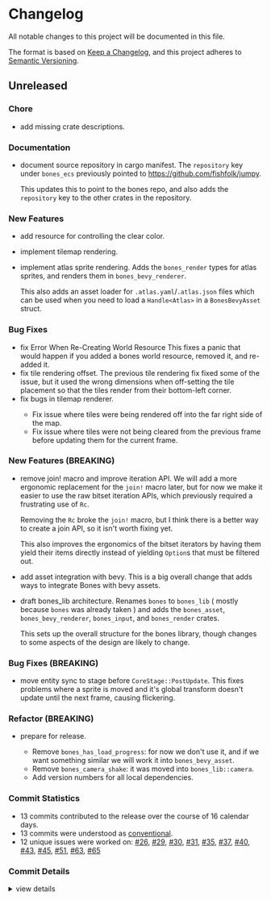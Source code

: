 # Changelog

All notable changes to this project will be documented in this file.

The format is based on [Keep a Changelog](https://keepachangelog.com/en/1.0.0/),
and this project adheres to [Semantic Versioning](https://semver.org/spec/v2.0.0.html).

## Unreleased

### Chore

 - <csr-id-27252465ad0506ff2f8c377531fa079ec64d1750/> add missing crate descriptions.

### Documentation

 - <csr-id-a69389412d22b8cb48bab0ed96d739b0fee35348/> document source repository in cargo manifest.
   The `repository` key under `bones_ecs` previously pointed to https://github.com/fishfolk/jumpy.
   
   This updates this to point to the bones repo, and also adds the `repository` key to the other
   crates in the repository.

### New Features

 - <csr-id-34c5ecc7b2f37b99fa3b415558a858ec26ec1bba/> add resource for controlling the clear color.
 - <csr-id-0a7fec655cd951f18bb7e8e134a534d3e79999c1/> implement tilemap rendering.
 - <csr-id-d43b6ec3aa5ef9fc587b4463d00445f43acec2ce/> implement atlas sprite rendering.
   Adds the `bones_render` types for atlas sprites,
   and renders them in `bones_bevy_renderer`.
   
   This also adds an asset loader for `.atlas.yaml`/`.atlas.json` files
   which can be used when you need to load a `Handle<Atlas>`
   in a `BonesBevyAsset` struct.

### Bug Fixes

 - <csr-id-e3d70fa9cf2bb6f1346750dbb7f7b968d4fd8387/> fix Error When Re-Creating World Resource
   This fixes a panic that would happen if you added a bones world resource,
   removed it, and re-added it.
 - <csr-id-1f826dd939dfcb1fd7045f634b8008fa3ce3acff/> fix tile rendering offset.
   The previous tile rendering fix fixed some of the issue,
   but it used the wrong dimensions when off-setting the tile
   placement so that the tiles render from their bottom-left corner.
 - <csr-id-f8f41ede20fa921f10404be22c24062fafef5eae/> fix bugs in tilemap renderer.
   - Fix issue where tiles were being rendered off into the far right side
     of the map.
   - Fix issue where tiles were not being cleared from the previous frame
     before updating them for the current frame.

### New Features (BREAKING)

 - <csr-id-b80cf486bd66a160031072ba1a616bac0195052a/> remove join! macro and improve iteration API.
   We will add a more ergonomic replacement for the `join!` macro later,
   but for now we make it easier to use the raw bitset iteration APIs,
   which previously required a frustrating use of `Rc`.
   
   Removing the `Rc` broke the `join!` macro, but I think there is a better way to
   create a join API, so it isn't worth fixing yet.
   
   This also improves the ergonomics of the bitset iterators by having them
   yield their items directly instead of yielding `Option`s that must be filtered out.
 - <csr-id-89b44d7b4f64ec266eb0ea674c220e07376a03b7/> add asset integration with bevy.
   This is a big overall change that adds ways to integrate Bones with bevy assets.
 - <csr-id-d7b5711832f6834644fc41ff011af118ce8a9f56/> draft bones_lib architecture.
   Renames `bones` to `bones_lib` ( mostly because `bones` was already taken )
   and adds the `bones_asset`, `bones_bevy_renderer`, `bones_input`, and
   `bones_render` crates.
   
   This sets up the overall structure for the bones library,
   though changes to some aspects of the design are likely to change.

### Bug Fixes (BREAKING)

 - <csr-id-5116014e0fd7f886ba208dd161f567ce021f3f8e/> move entity sync to stage before `CoreStage::PostUpdate`.
   This fixes problems where a sprite is moved and it's global transform
   doesn't update until the next frame, causing flickering.

### Refactor (BREAKING)

 - <csr-id-ae0a761fc9b82ba2fc639c2b6f7af09fb650cd31/> prepare for release.
   - Remove `bones_has_load_progress`: for now we don't use it, and if we
     want something similar we will work it into `bones_bevy_asset`.
   - Remove `bones_camera_shake`: it was moved into `bones_lib::camera`.
   - Add version numbers for all local dependencies.

### Commit Statistics

<csr-read-only-do-not-edit/>

 - 13 commits contributed to the release over the course of 16 calendar days.
 - 13 commits were understood as [conventional](https://www.conventionalcommits.org).
 - 12 unique issues were worked on: [#26](https://github.com/fishfolk/bones/issues/26), [#29](https://github.com/fishfolk/bones/issues/29), [#30](https://github.com/fishfolk/bones/issues/30), [#31](https://github.com/fishfolk/bones/issues/31), [#35](https://github.com/fishfolk/bones/issues/35), [#37](https://github.com/fishfolk/bones/issues/37), [#40](https://github.com/fishfolk/bones/issues/40), [#43](https://github.com/fishfolk/bones/issues/43), [#45](https://github.com/fishfolk/bones/issues/45), [#51](https://github.com/fishfolk/bones/issues/51), [#63](https://github.com/fishfolk/bones/issues/63), [#65](https://github.com/fishfolk/bones/issues/65)

### Commit Details

<csr-read-only-do-not-edit/>

<details><summary>view details</summary>

 * **[#26](https://github.com/fishfolk/bones/issues/26)**
    - draft bones_lib architecture. ([`d7b5711`](https://github.com/fishfolk/bones/commit/d7b5711832f6834644fc41ff011af118ce8a9f56))
 * **[#29](https://github.com/fishfolk/bones/issues/29)**
    - add asset integration with bevy. ([`89b44d7`](https://github.com/fishfolk/bones/commit/89b44d7b4f64ec266eb0ea674c220e07376a03b7))
 * **[#30](https://github.com/fishfolk/bones/issues/30)**
    - remove join! macro and improve iteration API. ([`b80cf48`](https://github.com/fishfolk/bones/commit/b80cf486bd66a160031072ba1a616bac0195052a))
 * **[#31](https://github.com/fishfolk/bones/issues/31)**
    - implement atlas sprite rendering. ([`d43b6ec`](https://github.com/fishfolk/bones/commit/d43b6ec3aa5ef9fc587b4463d00445f43acec2ce))
 * **[#35](https://github.com/fishfolk/bones/issues/35)**
    - implement tilemap rendering. ([`0a7fec6`](https://github.com/fishfolk/bones/commit/0a7fec655cd951f18bb7e8e134a534d3e79999c1))
 * **[#37](https://github.com/fishfolk/bones/issues/37)**
    - document source repository in cargo manifest. ([`a693894`](https://github.com/fishfolk/bones/commit/a69389412d22b8cb48bab0ed96d739b0fee35348))
 * **[#40](https://github.com/fishfolk/bones/issues/40)**
    - fix bugs in tilemap renderer. ([`f8f41ed`](https://github.com/fishfolk/bones/commit/f8f41ede20fa921f10404be22c24062fafef5eae))
 * **[#43](https://github.com/fishfolk/bones/issues/43)**
    - add resource for controlling the clear color. ([`34c5ecc`](https://github.com/fishfolk/bones/commit/34c5ecc7b2f37b99fa3b415558a858ec26ec1bba))
 * **[#45](https://github.com/fishfolk/bones/issues/45)**
    - fix tile rendering offset. ([`1f826dd`](https://github.com/fishfolk/bones/commit/1f826dd939dfcb1fd7045f634b8008fa3ce3acff))
 * **[#51](https://github.com/fishfolk/bones/issues/51)**
    - fix Error When Re-Creating World Resource ([`e3d70fa`](https://github.com/fishfolk/bones/commit/e3d70fa9cf2bb6f1346750dbb7f7b968d4fd8387))
 * **[#63](https://github.com/fishfolk/bones/issues/63)**
    - prepare for release. ([`ae0a761`](https://github.com/fishfolk/bones/commit/ae0a761fc9b82ba2fc639c2b6f7af09fb650cd31))
 * **[#65](https://github.com/fishfolk/bones/issues/65)**
    - add missing crate descriptions. ([`2725246`](https://github.com/fishfolk/bones/commit/27252465ad0506ff2f8c377531fa079ec64d1750))
 * **Uncategorized**
    - move entity sync to stage before `CoreStage::PostUpdate`. ([`5116014`](https://github.com/fishfolk/bones/commit/5116014e0fd7f886ba208dd161f567ce021f3f8e))
</details>

